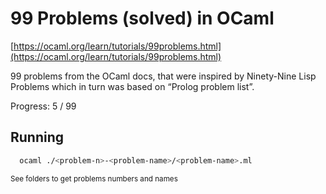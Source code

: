 # 99 Problems (solved) in OCaml

[https://ocaml.org/learn/tutorials/99problems.html](https://ocaml.org/learn/tutorials/99problems.html)

99 problems from the OCaml docs, that were inspired by Ninety-Nine Lisp Problems which in turn was based on “Prolog problem list”.

Progress: 5 / 99

## Running
```sh
  ocaml ./<problem-n>-<problem-name>/<problem-name>.ml
```

<sub>See folders to get problems numbers and names</sub>